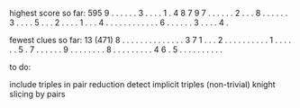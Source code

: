 highest score so far:
595
9 . . . . . . 3 .
. . . 1 . 4 8 7 9
7 . . . . . . 2 .
. . 8 . . . . . .
3 . . . . 5 . . .
2 . . . . 1 . . .
4 . . . . . . . .
. . . . 6 . . . .
. . 3 . . . . 4 .

fewest clues so far:
13 (471)
8 . . . . . . . .
. . . . . . 3 7 1
. . . 2 . . . . .
. . . . . 1 . . .
. . . 5 . 7 . . .
. . . 9 . . . . .
. . . 8 . . . . .
. . . . 4 6 . 5 .
. . . . . . . . .

to do:

include triples in pair reduction
detect implicit triples (non-trivial)
knight slicing by pairs